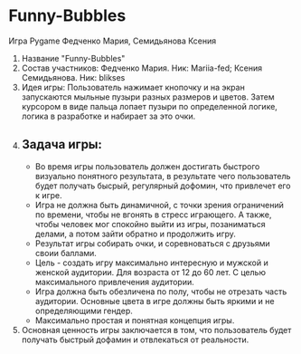 # Funny-Bubbles
Игра Pygame Федченко Мария, Семидьянова Ксения
1. Название "Funny-Bubbles"
2. Состав участников: Федченко Мария. Ник: Mariia-fed; Ксения Семидьянова. Ник: blikses
3. Идея игры: Пользователь нажимает кнопочку и на экран запускаются мыльные пузыри разных размеров и цветов. Затем курсором в виде пальца лопает пузыри по определенной логике, логика в разработке и набирает за это очки.
4. ## Задача игры:
   + Во время игры пользователь должен достигать быстрого визуально понятного результата, в результате чего пользователь будет получать бысрый, регулярный дофомин, что привлечет его к игре.
   + Игра не должна быть динамичной, с точки зрения ограничений по времени, чтобы не вгонять в стресс играющего. А также, чтобы человек мог спокойно выйти из игры, позаниматься делами, а потом зайти обратно и продолжить игру.
   + Результат игры собирать очки, и соревноваться с друзьями своии баллами.
   + Цель - создать игру максимально интересную и мужской и женской аудитории. Для возраста от 12 до 60 лет. С целью максимального привлечения аудитории.
   + Игра должна быть обезличена по полу, чтобы не отрезать часть аудитории. Основные цвета в игре должны быть яркими и не определяющими гендер.
   + Максимально простая и понятная концепция игры.
5. Основная ценность игры заключается в том, что пользователь будет получать быстрый дофамин и отвлекаться от реальности.
